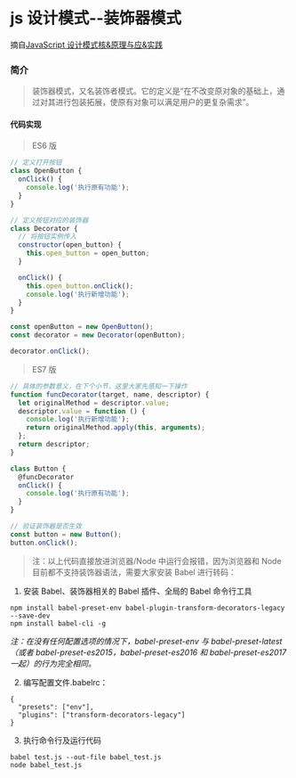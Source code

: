 # js 设计模式--装饰器模式

摘自[JavaScript 设计模式核&原理与应&实践](https://juejin.im/book/5c70fc83518825428d7f9dfb/section/5c83d69ce51d453e357647c6)

### 简介

> 装饰器模式，又名装饰者模式。它的定义是“在不改变原对象的基础上，通过对其进行包装拓展，使原有对象可以满足用户的更复杂需求”。

#### 代码实现

> ES6 版

```js
// 定义打开按钮
class OpenButton {
  onClick() {
    console.log('执行原有功能');
  }
}

// 定义按钮对应的装饰器
class Decorator {
  // 将按钮实例传入
  constructor(open_button) {
    this.open_button = open_button;
  }

  onClick() {
    this.open_button.onClick();
    console.log('执行新增功能');
  }
}

const openButton = new OpenButton();
const decorator = new Decorator(openButton);

decorator.onClick();
```

> ES7 版

```js
// 具体的参数意义，在下个小节，这里大家先感知一下操作
function funcDecorator(target, name, descriptor) {
  let originalMethod = descriptor.value;
  descriptor.value = function () {
    console.log('执行新增功能');
    return originalMethod.apply(this, arguments);
  };
  return descriptor;
}

class Button {
  @funcDecorator
  onClick() {
    console.log('执行原有功能');
  }
}

// 验证装饰器是否生效
const button = new Button();
button.onClick();
```

> 注：以上代码直接放进浏览器/Node 中运行会报错，因为浏览器和 Node 目前都不支持装饰器语法，需要大家安装 Babel 进行转码：

1. 安装 Babel、装饰器相关的 Babel 插件、全局的 Babel 命令行工具

```
npm install babel-preset-env babel-plugin-transform-decorators-legacy --save-dev
npm install babel-cli -g
```

_注：在没有任何配置选项的情况下，babel-preset-env 与 babel-preset-latest（或者 babel-preset-es2015，babel-preset-es2016 和 babel-preset-es2017 一起）的行为完全相同。_

2. 编写配置文件.babelrc：

```
{
  "presets": ["env"],
  "plugins": ["transform-decorators-legacy"]
}
```

3. 执行命令行及运行代码

```
babel test.js --out-file babel_test.js
node babel_test.js
```
